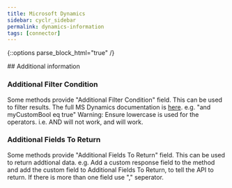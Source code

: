 ```yaml
---
title: Microsoft Dynamics
sidebar: cyclr_sidebar
permalink: dynamics-information
tags: [connector]
---
```

{::options parse_block_html="true" /}
<section class="card">
## Additional information

### Additional Filter Condition

Some methods provide "Additional Filter Condition" field. This can be used to filter results. The full MS Dynamics documentation is [here](https://docs.microsoft.com/en-us/powerapps/developer/common-data-service/webapi/query-data-web-api#filter-results). 
e.g. "and myCustomBool eq true"
Warning: Ensure lowercase is used for the operators. i.e. AND will not work, and will work.

### Additional Fields To Return
Some methods provide "Additional Fields To Return" field. This can be used to return addtional data. e.g. Add a custom response field to the method and add the custom field to Additional Fields To Return, to tell the API to return. If there is more than one field use "," seperator.

</section>
